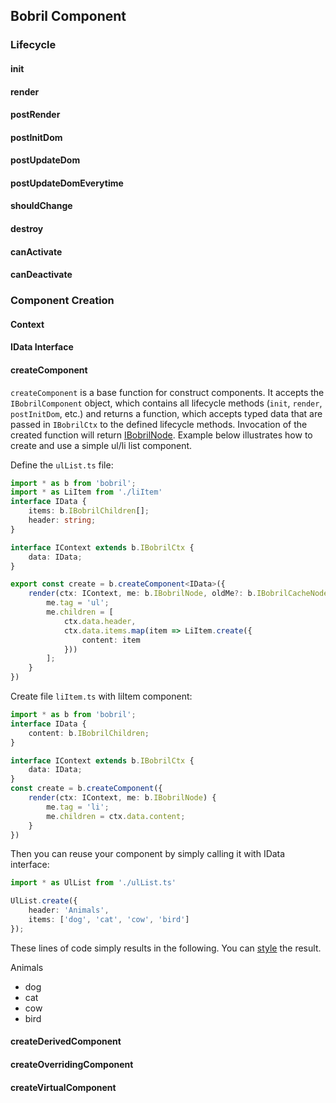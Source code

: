 [//]: <> (!!! ORDER OF ROWS IS REQUIRED !!!)
[//]: <> (menuLabel:'Bobril Component')
[//]: <> (menuAnchor:'menu-bobril-component')
[//]: <> (previous:'initialization.md';next: 'events.md')
<h2 id='menu-bobril-component'>Bobril Component</h2>

### Lifecycle
#### init
#### render
#### postRender
#### postInitDom
#### postUpdateDom
#### postUpdateDomEverytime
#### shouldChange
#### destroy
#### canActivate
#### canDeactivate

### Component Creation
#### Context
#### IData Interface
#### createComponent
`createComponent` is a base function for construct components. It accepts the `IBobrilComponent` object, which contains all lifecycle methods (`init`, `render`, `postInitDom`, etc.) and returns a function, which accepts typed data that are passed in `IBobrilCtx` to the defined lifecycle methods. Invocation of the created function will return [IBobrilNode](#createcomponent).
Example below illustrates how to create and use a simple ul/li list component.  

Define the `ulList.ts` file:
```typescript
import * as b from 'bobril';
import * as LiItem from './liItem'
interface IData {
    items: b.IBobrilChildren[];
    header: string;
}

interface IContext extends b.IBobrilCtx {
    data: IData;
}

export const create = b.createComponent<IData>({
    render(ctx: IContext, me: b.IBobrilNode, oldMe?: b.IBobrilCacheNode) {
        me.tag = 'ul';
        me.children = [
            ctx.data.header,
            ctx.data.items.map(item => LiItem.create({
                content: item
            }))
        ];
    }
})
```
Create file `liItem.ts` with liItem component:
```typescript
import * as b from 'bobril';
interface IData {
    content: b.IBobrilChildren;
}

interface IContext extends b.IBobrilCtx {
    data: IData;
}
const create = b.createComponent({
    render(ctx: IContext, me: b.IBobrilNode) {
        me.tag = 'li';
        me.children = ctx.data.content;
    }
})
```
Then you can reuse your component by simply calling it with IData interface:
```typescript
import * as UlList from './ulList.ts'

UlList.create({
    header: 'Animals',
    items: ['dog', 'cat', 'cow', 'bird']
});
```
These lines of code simply results in the following. You can [style](#style) the result.  
  
Animals
* dog
* cat
* cow
* bird


#### createDerivedComponent
#### createOverridingComponent
#### createVirtualComponent
